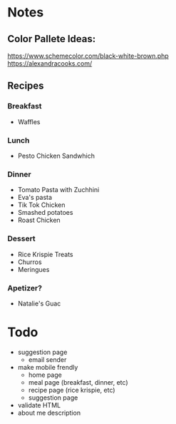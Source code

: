 # Notes
## Color Pallete Ideas: 
https://www.schemecolor.com/black-white-brown.php
https://alexandracooks.com/

## Recipes
### Breakfast
- Waffles

### Lunch
- Pesto Chicken Sandwhich

### Dinner
- Tomato Pasta with Zuchhini
- Eva's pasta
- Tik Tok Chicken
- Smashed potatoes
- Roast Chicken

### Dessert
- Rice Krispie Treats
- Churros
- Meringues

### Apetizer?
- Natalie's Guac

# Todo
- suggestion page
    - email sender
- make mobile frendly
    - home page
    - meal page (breakfast, dinner, etc)
    - recipe page (rice krispie, etc)
    - suggestion page
- validate HTML
- about me description